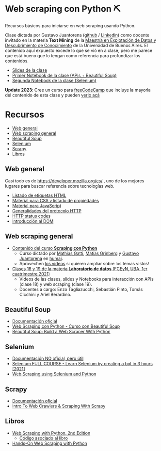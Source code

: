 # Web scraping con Python ⛏️
Recursos básicos para iniciarse en web scraping usando Python. 


Clase dictada por Gustavo Juantorena ([github](https://github.com/GEJ1) / [Linkedin](https://www.linkedin.com/in/gustavo-juantorena/)) como docente invitado en la materia <b>Text Mining</b> de la  [Maestría en Explotación de Datos y Descubrimiento de Conocimiento](http://datamining.dc.uba.ar/datamining/) de la Universidad de Buenos Aires.
El contenido aquí expuesto excede lo que se vió en a clase, pero me parece que está bueno que lo tengan como referencia para profundizar los contenidos.
* [Slides de la clase](https://docs.google.com/presentation/d/10-lc2Y6kMVHp7FO9v8ReZdY1MPwUlgxWIsSDePY0afg/edit?usp=sharing)
* [Primer Notebook de la clase (APIs + Beautiful Soup)](https://github.com/GEJ1/web-scraping-python/blob/main/web_scraping_maestria.ipynb)
* [Segunda Notebook de la clase (Selenium)](https://github.com/GEJ1/web-scraping-python/blob/main/Selenium_2023.ipynb)

**Update 2023**: Cree un curso para [freeCodeCamp](https://www.freecodecamp.org/espanol/news/aprende-web-scraping-con-python-y-beautiful-soup-en-espanol-curso-desde-cero/) que incluye la mayorìa del contenido de esta clase y pueden [verlo acá](https://github.com/GEJ1/web_scraping_freecodecamp)

# Recursos

* [Web general](#Web-general)
* [Web scraping general](#Web-scraping-general)
* [Beautiful Soup](#Beautiful-Soup)
* [Selenium](#Selenium)
* [Scrapy](#Scrapy)
* [Libros](#Libros)

## Web general
Casi todo es de https://developer.mozilla.org/es/ , uno de los mejores lugares para buscar referencia sobre tecnologías web.

* [Listado de etiquetas HTML](https://developer.mozilla.org/es/docs/Web/HTML/Element)
* [Material para CSS y listado de propiedades](https://developer.mozilla.org/es/docs/Web/HTML/Element)
* [Material para JavaScript](https://developer.mozilla.org/es/docs/Web/JavaScript)
* [Generalidades del protocolo HTTP](https://developer.mozilla.org/es/docs/Web/HTTP/Overview)
* [HTTP status codes](https://gabicuesta.blogspot.com/2019/01/http-status-codes.html)
* [Introducción al DOM](https://developer.mozilla.org/es/docs/Web/API/Document_Object_Model/Introduction)

## Web scraping general

* [Contenido del curso <b>Scraping con Python</b>](https://github.com/institutohumai/cursos-python/tree/master/Scraping)
  * Curso dictado por [Mathias Gatti](https://github.com/mathigatti), [Matías Grinberg](https://github.com/Cerebrock) y [Gustavo Juantorena](https://github.com/gej1) en [humai](https://www.ihum.ai/).
   * Aprovechen [los videos](https://www.youtube.com/playlist?list=PLISuMnTdVU-xOHf3jEtiK1B_g5HFgXCb- ) si quieren ampliar sobre los temas vistos! 
* [Clases 18 y 19 de la materia <b>Laboratorio de datos</b> (FCEyN, UBA. 1er cuatrimestre 2021)](http://materias.df.uba.ar/lda2021c1/171-2/)
  * Videos de las clases, slides y Notebooks para interacción con APIs (clase 18) y web scraping (clase 19).
  * Docentes a cargo: Enzo Tagliazucchi, Sebastián Pinto, Tomás Cicchini y Ariel Berardino.

## Beautiful Soup

* [Documentación oficial](https://www.crummy.com/software/BeautifulSoup/bs4/doc/)
* [Web Scraping con Python - Curso con Beautiful Soup](https://youtu.be/yKi9-BfbfzQ?si=ubomrRwjz5ziQrKq)
* [Beautiful Soup: Build a Web Scraper With Python](https://realpython.com/beautiful-soup-web-scraper-python/)


## Selenium

* [Documentación NO oficial, pero útil](https://selenium-python.readthedocs.io/)
* [Selenium FULL COURSE - Learn Selenium by creating a bot in 3 hours [2021]](https://youtu.be/6gxhcvrf2Jk)
* [Web Scraping using Selenium and Python](https://www.scrapingbee.com/blog/selenium-python/)

## Scrapy

* [Documentación oficial](https://docs.scrapy.org/en/latest/)
* [Intro To Web Crawlers & Scraping With Scrapy](https://youtu.be/ALizgnSFTwQ)


## Libros

* [Web Scraping with Python, 2nd Edition](https://www.oreilly.com/library/view/web-scraping-with/9781491985564/)
  * [Código asociado al libro](https://github.com/REMitchell/python-scraping)
* [Hands-On Web Scraping with Python](https://www.amazon.com/Hands-Web-Scraping-Python-operations-ebook/dp/B07VFFYPGK)


